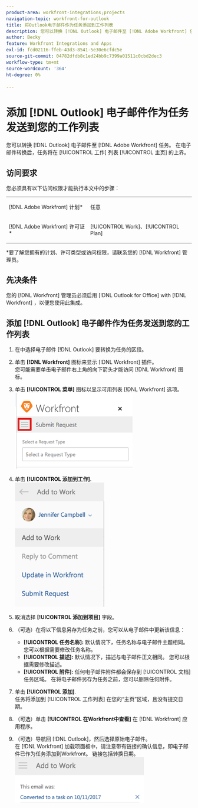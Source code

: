 ```yaml
---
product-area: workfront-integrations;projects
navigation-topic: workfront-for-outlook
title: 将Outlook电子邮件作为任务添加到工作列表
description: 您可以转换 [!DNL Outlook] 电子邮件至 [!DNL Adobe Workfront] 任务。 转换电子邮件后，该任务将显示在“主页”区域的“工作列表”中。
author: Becky
feature: Workfront Integrations and Apps
exl-id: fcd02116-ffeb-43d3-8541-5e30e6cfdc5e
source-git-commit: 04782dfdb8c1ed24bb9c7399a01511c0cbd2dec3
workflow-type: tm+mt
source-wordcount: '364'
ht-degree: 0%

---
```


# 添加 [!DNL Outlook] 电子邮件作为任务发送到您的工作列表

您可以转换 [!DNL Outlook] 电子邮件至 [!DNL Adobe Workfront] 任务。 在电子邮件转换后，任务将在 [!UICONTROL 工作] 列表 [!UICONTROL 主页] 的上界。

## 访问要求

您必须具有以下访问权限才能执行本文中的步骤：

<table style="table-layout:auto"> 
 <col> 
 <col> 
 <tbody> 
  <tr> 
   <td role="rowheader">[!DNL Adobe Workfront] 计划*</td> 
   <td> <p>任意</p> </td> 
  </tr> 
  <tr> 
   <td role="rowheader">[!DNL Adobe Workfront] 许可证*</td> 
   <td> <p>[!UICONTROL Work]、[!UICONTROL Plan]</p> </td> 
  </tr> 
 </tbody> 
</table>

&#42;要了解您拥有的计划、许可类型或访问权限，请联系您的 [!DNL Workfront] 管理员。

## 先决条件

您的 [!DNL Workfront] 管理员必须启用 [!DNL Outlook for Office] with [!DNL Workfront] ，以便您使用此集成。

## 添加 [!DNL Outlook] 电子邮件作为任务发送到您的工作列表

1. 在中选择电子邮件 [!DNL Outlook] 要转换为任务的区段。
1. 单击 **[!DNL Workfront]** 图标来显示 [!DNL Workfront] 插件。\
   您可能需要单击电子邮件右上角的向下箭头才能访问 [!DNL Workfront] 图标。

1. 单击 **[!UICONTROL 菜单]** 图标以显示可用列表 [!DNL Workfront] 选项。\
   ![o365_addin_menu_icon.png](assets/o365-addin-menu-icon.png)

1. 单击 **[!UICONTROL 添加到工作]**.\
   ![outlook_add_to_work_menu.png](assets/outlook-add-to-work-menu-242x337.png)

1. 取消选择 **[!UICONTROL 添加到项目]** 字段。
1. （可选）在将以下信息另存为任务之前，您可以从电子邮件中更新该信息：

   * **[!UICONTROL 任务名称]:** 默认情况下，任务名称与电子邮件主题相同。 您可以根据需要修改任务名称。
   * **[!UICONTROL 描述]:** 默认情况下，描述与电子邮件正文相同。 您可以根据需要修改描述。
   * **[!UICONTROL 附件]:** 任何电子邮件附件都会保存到 [!UICONTROL 文档] 任务区域。 在将电子邮件另存为任务之前，您可以删除任何附件。

1. 单击 **[!UICONTROL 添加]**.\
   任务将添加到 [!UICONTROL 工作列表] 在您的“主页”区域，且没有提交日期。

1. （可选）单击 **[!UICONTROL 在Workfront中查看]** 在 [!DNL Workfront] 应用程序。

1. （可选）导航回 [!DNL Outlook]，然后选择原始电子邮件。\
   在 [!DNL Workfront] 加载项面板中，请注意带有链接的确认信息，即电子邮件已作为任务添加到Workfront。 链接包括转换日期。\
   ![outlook_standalone_task_added.png](assets/outlook-standalone-task-added-350x123.png)
